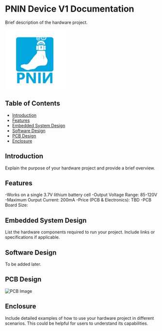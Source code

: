 # PNIN Device V1 Documentation

Brief description of the hardware project.

![Project Image](PNIN%20Non-technical/PNIN.jpeg)
## Table of Contents

- [Introduction](#introduction)
- [Features](#features)
- [Embedded System Design](#embedded-system-design)
- [Software Design](#software-design)
- [PCB Design](#pcb-design)
- [Enclosure](#enclosure)

## Introduction

Explain the purpose of your hardware project and provide a brief overview.

## Features

-Works on a single 3.7V lithium battery cell
-Output Voltage Range: 85-120V
-Maximum Ourput Current: 200mA
-Price (PCB & Electronics): TBD
-PCB Board Size: 

## Embedded System Design

List the hardware components required to run your project. Include links or specifications if applicable.

## Software Design

To be added later.

## PCB Design


![PCB Image](PNIN%2technical/pcb.jpg)

## Enclosure

Include detailed examples of how to use your hardware project in different scenarios. This could be helpful for users to understand its capabilities.
